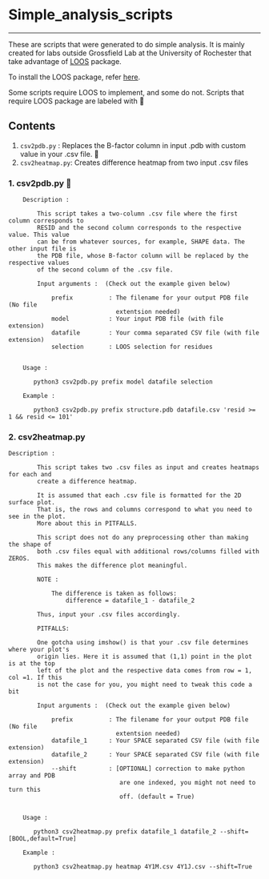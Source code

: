 # Simple_analysis_scripts
__________________________

These are scripts that were generated to do simple analysis. It is mainly created for labs outside Grossfield Lab at the University of Rochester that take advantage of [LOOS](https://github.com/GrossfieldLab/loos) package. 

To install the LOOS package, refer [here](https://github.com/GrossfieldLab/loos/blob/main/INSTALL.md).

Some scripts require LOOS to implement, and some do not. Scripts that require LOOS package are labeled with 🌟

## Contents

1. `csv2pdb.py` : Replaces the B-factor column in input .pdb with custom value in your .csv file. 🌟  
2. `csv2heatmap.py`: Creates difference heatmap from two input .csv files

### 1. csv2pdb.py 🌟

```
    Description :

        This script takes a two-column .csv file where the first column corresponds to
        RESID and the second column corresponds to the respective value. This value
        can be from whatever sources, for example, SHAPE data. The other input file is
        the PDB file, whose B-factor column will be replaced by the respective values
        of the second column of the .csv file.

        Input arguments :  (Check out the example given below)

            prefix          : The filename for your output PDB file (No file
                              extentsion needed)
            model           : Your input PDB file (with file extension)
            datafile        : Your comma separated CSV file (with file extension)
            selection       : LOOS selection for residues


    Usage :

       python3 csv2pdb.py prefix model datafile selection

    Example :

       python3 csv2pdb.py prefix structure.pdb datafile.csv 'resid >= 1 && resid <= 101'

```

### 2. csv2heatmap.py

```
Description :

        This script takes two .csv files as input and creates heatmaps for each and
        create a difference heatmap.

        It is assumed that each .csv file is formatted for the 2D surface plot.
        That is, the rows and columns correspond to what you need to see in the plot.
        More about this in PITFALLS.

        This script does not do any preprocessing other than making the shape of
        both .csv files equal with additional rows/columns filled with ZEROS.
        This makes the difference plot meaningful.

        NOTE :

            The difference is taken as follows:
                difference = datafile_1 - datafile_2

        Thus, input your .csv files accordingly.

        PITFALLS:

        One gotcha using imshow() is that your .csv file determines where your plot's
        origin lies. Here it is assumed that (1,1) point in the plot is at the top
        left of the plot and the respective data comes from row = 1, col =1. If this
        is not the case for you, you might need to tweak this code a bit

        Input arguments :  (Check out the example given below)

            prefix          : The filename for your output PDB file (No file
                              extentsion needed)
            datafile_1      : Your SPACE separated CSV file (with file extension)
            datafile_2      : Your SPACE separated CSV file (with file extension)
            --shift         : [OPTIONAL] correction to make python array and PDB
                               are one indexed, you might not need to turn this
                               off. (default = True)


    Usage :

       python3 csv2heatmap.py prefix datafile_1 datafile_2 --shift=[BOOL,default=True]

    Example :

       python3 csv2heatmap.py heatmap 4Y1M.csv 4Y1J.csv --shift=True
```
